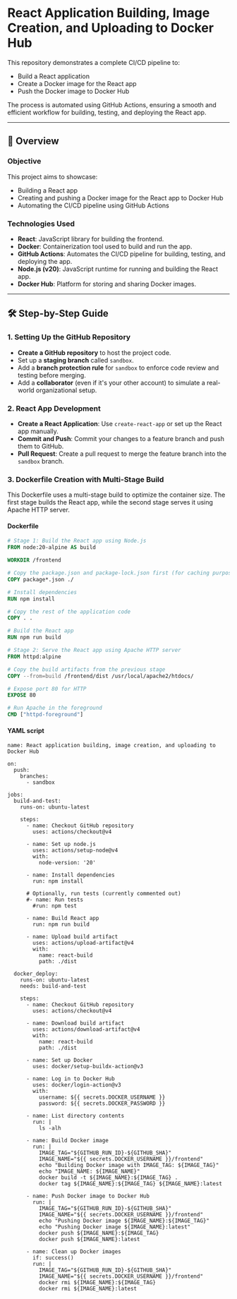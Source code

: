 # React Application Building, Image Creation, and Uploading to Docker Hub

This repository demonstrates a complete CI/CD pipeline to:
- Build a React application
- Create a Docker image for the React app
- Push the Docker image to Docker Hub

The process is automated using GitHub Actions, ensuring a smooth and efficient workflow for building, testing, and deploying the React app.

---

## 📝 Overview

### Objective

This project aims to showcase:
- Building a React app
- Creating and pushing a Docker image for the React app to Docker Hub
- Automating the CI/CD pipeline using GitHub Actions

### Technologies Used

- **React**: JavaScript library for building the frontend.
- **Docker**: Containerization tool used to build and run the app.
- **GitHub Actions**: Automates the CI/CD pipeline for building, testing, and deploying the app.
- **Node.js (v20)**: JavaScript runtime for running and building the React app.
- **Docker Hub**: Platform for storing and sharing Docker images.

---

## 🛠️ Step-by-Step Guide

### 1. **Setting Up the GitHub Repository**

- **Create a GitHub repository** to host the project code.
- Set up a **staging branch** called `sandbox`.
- Add a **branch protection rule** for `sandbox` to enforce code review and testing before merging.
- Add a **collaborator** (even if it's your other account) to simulate a real-world organizational setup.

### 2. **React App Development**

- **Create a React Application**: Use `create-react-app` or set up the React app manually.
- **Commit and Push**: Commit your changes to a feature branch and push them to GitHub.
- **Pull Request**: Create a pull request to merge the feature branch into the `sandbox` branch.

### 3. **Dockerfile Creation with Multi-Stage Build**

This Dockerfile uses a multi-stage build to optimize the container size. The first stage builds the React app, while the second stage serves it using Apache HTTP server.

#### Dockerfile

```Dockerfile
# Stage 1: Build the React app using Node.js
FROM node:20-alpine AS build

WORKDIR /frontend

# Copy the package.json and package-lock.json first (for caching purposes)
COPY package*.json ./

# Install dependencies
RUN npm install

# Copy the rest of the application code
COPY . .

# Build the React app
RUN npm run build

# Stage 2: Serve the React app using Apache HTTP server
FROM httpd:alpine

# Copy the build artifacts from the previous stage
COPY --from=build /frontend/dist /usr/local/apache2/htdocs/

# Expose port 80 for HTTP
EXPOSE 80

# Run Apache in the foreground
CMD ["httpd-foreground"]
```
#### YAML script
```
name: React application building, image creation, and uploading to Docker Hub

on:
  push:
    branches:
      - sandbox

jobs:
  build-and-test:
    runs-on: ubuntu-latest

    steps:
      - name: Checkout GitHub repository
        uses: actions/checkout@v4

      - name: Set up node.js
        uses: actions/setup-node@v4
        with:
          node-version: '20'
        
      - name: Install dependencies
        run: npm install
    
      # Optionally, run tests (currently commented out)
      #- name: Run tests
        #run: npm test
    
      - name: Build React app
        run: npm run build
    
      - name: Upload build artifact
        uses: actions/upload-artifact@v4
        with:
          name: react-build
          path: ./dist

  docker_deploy:
    runs-on: ubuntu-latest
    needs: build-and-test

    steps:
      - name: Checkout GitHub repository
        uses: actions/checkout@v4

      - name: Download build artifact
        uses: actions/download-artifact@v4
        with:
          name: react-build
          path: ./dist

      - name: Set up Docker
        uses: docker/setup-buildx-action@v3
    
      - name: Log in to Docker Hub
        uses: docker/login-action@v3
        with:
          username: ${{ secrets.DOCKER_USERNAME }}
          password: ${{ secrets.DOCKER_PASSWORD }}

      - name: List directory contents
        run: |
          ls -alh

      - name: Build Docker image
        run: |
          IMAGE_TAG="${GITHUB_RUN_ID}-${GITHUB_SHA}"
          IMAGE_NAME="${{ secrets.DOCKER_USERNAME }}/frontend"
          echo "Building Docker image with IMAGE_TAG: ${IMAGE_TAG}"
          echo "IMAGE_NAME: ${IMAGE_NAME}"
          docker build -t ${IMAGE_NAME}:${IMAGE_TAG} .
          docker tag ${IMAGE_NAME}:${IMAGE_TAG} ${IMAGE_NAME}:latest
        
      - name: Push Docker image to Docker Hub
        run: |
          IMAGE_TAG="${GITHUB_RUN_ID}-${GITHUB_SHA}"
          IMAGE_NAME="${{ secrets.DOCKER_USERNAME }}/frontend"
          echo "Pushing Docker image ${IMAGE_NAME}:${IMAGE_TAG}"
          echo "Pushing Docker image ${IMAGE_NAME}:latest"
          docker push ${IMAGE_NAME}:${IMAGE_TAG}
          docker push ${IMAGE_NAME}:latest

      - name: Clean up Docker images
        if: success()
        run: |
          IMAGE_TAG="${GITHUB_RUN_ID}-${GITHUB_SHA}"
          IMAGE_NAME="${{ secrets.DOCKER_USERNAME }}/frontend"
          docker rmi ${IMAGE_NAME}:${IMAGE_TAG}
          docker rmi ${IMAGE_NAME}:latest
```
